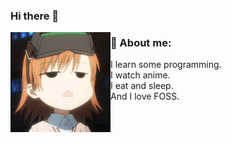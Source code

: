 ### Hi there 👋

<img src="https://github.com/AoHiyuki/AoHiyuki/blob/master/sister2.jpg" alt="me" align="left" width="160px">

### 💬 About me:
 - I learn some programming.
 - I watch anime.
 - I eat and sleep.
 - And I love FOSS.
